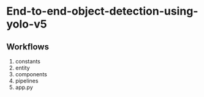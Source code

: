 # End-to-end-object-detection-using-yolo-v5

## Workflows

1. constants
2. entity
3. components
4. pipelines
5. app.py